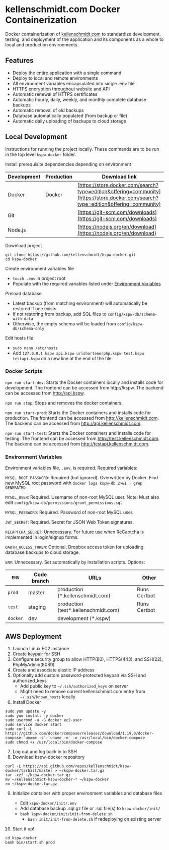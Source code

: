 # kellenschmidt.com Docker Containerization

Docker containerization of [kellenschmidt.com](http://kellenschmidt.com) to standardize development, testing, and deployment of the application and its components as a whole to local and production environments.

## Features

* Deploy the entire application with a single command
* Deploy to local and remote environments
* All environment variables encapsulated into single .env file
* HTTPS encryption throughout website and API
* Automatic renewal of HTTPS certificates
* Automatic hourly, daily, weekly, and monthly complete database backups
* Automatic removal of old backups
* Database automatically populated (from backup or file)
* Automatic daily uploading of backups to cloud storage

## Local Development

Instructions for running the project locally. These commands are to be run in the top level `kspw-docker` folder.

Install prerequisite dependencies depending on environment

| Development   | Production   | Download link                                                                                                                        |
| ------------- | ------------ | ------------------------------------------------------------------------------------------------------------------------------------ |
| Docker        | Docker       | [https://store.docker.com/search?type=edition&offering=community](https://store.docker.com/search?type=edition&offering=community)   |
| Git           |              | [https://git-scm.com/downloads](https://git-scm.com/downloads)                                                                       |
| Node.js       |              | [https://nodejs.org/en/download](https://nodejs.org/en/download)                                                                     |

Download project

```Shell
git clone https://github.com/kellenschmidt/kspw-docker.git
cd kspw-docker
```

Create environment variables file

* `touch .env` in project root
* Populate with the required variables listed under [Environment Variables](#environment-variables)

Preload database

* Latest backup (from matching environment) will automatically be restored if one exists
* If not restoring from backup, add SQL files to `config/kspw-db/schema-with-data`
* Otherwise, the empty schema will be loaded from `config/kspw-db/schema-only`

Edit hosts file

* `sudo nano /etc/hosts`
* Add `127.0.0.1 kspw api.kspw urlshortenerphp.kspw test.kspw testapi.kspw` on a new line at the end of the file

### Docker Scripts

`npm run start-dev`: Starts the Docker containers locally and installs code for development. The frontend can be accessed from http://kspw. The backend can be accessed from http://api.kspw.

`npm run stop`: Stops and removes the docker containers.

`npm run start-prod`: Starts the Docker containers and installs code for production. The frontend can be accessed from http://kellenschmidt.com. The backend can be accessed from http://api.kellenschmidt.com.

`npm run start-test`: Starts the Docker containers and installs code for testing. The frontend can be accessed from http://test.kellenschmidt.com. The backend can be accessed from http://testapi.kellenschmidt.com.

### Environment Variables

Environment variables file, `.env`, is required. Required variables:

`MYSQL_ROOT_PASSWORD`: Required (but ignored). Overwritten by Docker. Find new MySQL root password with `docker logs kspw-db 2>&1 | grep GENERATED`

`MYSQL_USER`: Required. Username of non-root MySQL user. Note: Must also edit `config/kspw-db/permissions/grant_permissions.sql`

`MYSQL_PASSWORD`: Required. Password of non-root MySQL user.

`JWT_SECRET`: Required. Secret for JSON Web Token signatures.

`RECAPTCHA_SECRET`: Unnecessary. For future use when ReCaptcha is implemented in login/signup forms.

`OAUTH_ACCESS_TOKEN`: Optional. Dropbox access token for uploading database backups to cloud storage.

`ENV`: Unnecessary. Set automatically by installation scripts. Options:

| `ENV`     | Code branch   | URLs                                  | Other          |
| --------- | ------------- | ------------------------------------- | -------------- |
| `prod`    | master        | production (*.kellenschmidt.com)      | Runs Certbot   |
| `test`    | staging       | production (test*.kellenschmidt.com)  | Runs Certbot   |
| `docker`  | dev           | development (*.kspw)                  |                |

## AWS Deployment

1. Launch Linux EC2 instance
2. Create keypair for SSH
3. Configure security group to allow HTTP(80), HTTPS(443), and SSH(22), PhpMyAdmin(8080)
4. Create and associate elastic IP address
5. Optionally add custom password-protected keypair via SSH and authorized_keys
    * Add public key to `~/.ssh/authorized_keys` on server
    * Might need to remove current kellenschmidt.com entry from `~/.ssh/known_hosts` locally
6. Install Docker

```Shell
sudo yum update -y
sudo yum install -y docker
sudo usermod -a -G docker ec2-user
sudo service docker start
sudo curl -L https://github.com/docker/compose/releases/download/1.19.0/docker-compose-`uname -s`-`uname -m` -o /usr/local/bin/docker-compose
sudo chmod +x /usr/local/bin/docker-compose
```

7. Log out and log back in to SSH
8. Download kspw-docker repository

```Shell
curl -L https://api.github.com/repos/kellenschmidt/kspw-docker/tarball/master > ~/kspw-docker.tar.gz
tar -xzf ~/kspw-docker.tar.gz
mv ~/kellenschmidt-kspw-docker-* ~/kspw-docker
rm ~/kspw-docker.tar.gz
```

9. Initialize container with proper environment variables and database files
    * Edit `kspw-docker/init/.env`
    * Add database backup .sql.gz file or .sql file(s) to `kspw-docker/init/`
    * `bash kspw-docker/init/init-from-delete.sh`
      * `bash init/init-from-delete.sh` if redeploying on existing server

10. Start it up!

```Shell
cd kspw-docker
bash bin/start.sh prod
```
